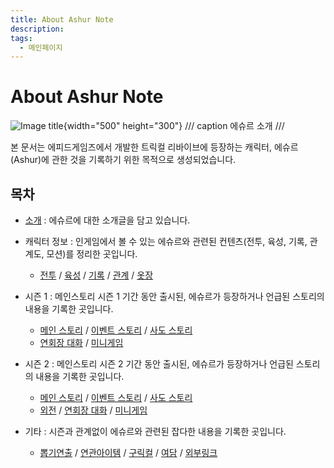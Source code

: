 ```yaml
---
title: About Ashur Note
description:
tags:
  - 메인페이지
---
```


# About Ashur Note

![Image title](https://vitamink1.github.io/ashur-note/assets/title.png){width="500" height="300"}
/// caption
에슈르 소개
///

본 문서는 에피드게임즈에서 개발한 트릭컬 리바이브에 등장하는 캐릭터, 에슈르(Ashur)에 관한 것을 기록하기 위한 목적으로 생성되었습니다.

## 목차
* [소개](./others/overview.md) : 에슈르에 대한 소개글을 담고 있습니다.

* 캐릭터 정보 : 인게임에서 볼 수 있는 에슈르와 관련된 컨텐츠(전투, 육성, 기록, 관계도, 모션)를 정리한 곳입니다.
    * [전투](./info/battle.md) / [육성](./info/growth.md) / [기록](./info/lore.md) / [관계](./info/relationship.md) / [옷장](./info/viewer.md)

* 시즌 1 : 메인스토리 시즌 1 기간 동안 출시된, 에슈르가 등장하거나 언급된 스토리의 내용을 기록한 곳입니다.
    * [메인 스토리](./story/chapter/s1_main.md) / [이벤트 스토리](./story/chapter/s1_event.md) / [사도 스토리](./story/chapter/s1_sado.md)
    * [연회장 대화](./story/chapter/s1_etc.md) / [미니게임](./story/chapter/s1_minigame.md)

* 시즌 2 : 메인스토리 시즌 2 기간 동안 출시된, 에슈르가 등장하거나 언급된 스토리의 내용을 기록한 곳입니다.
    * [메인 스토리](./story/chapter/s2_main.md) / [이벤트 스토리](./story/chapter/s2_event.md) / [사도 스토리](./story/chapter/s2_sado.md)
    * [외전](./story/chapter/s2_extra.md) / [연회장 대화](./story/chapter/s2_etc.md) / [미니게임](./story/chapter/s2_minigame.md)

* 기타 : 시즌과 관계없이 에슈르와 관련된 잡다한 내용을 기록한 곳입니다.
    * [뽑기연출](./others/gacha.md) / [연관아이템](./others/item.md) / [구릭컬](./others/old.md) / [여담](./others/etc.md) / [외부링크](./others/webtoon.md)

